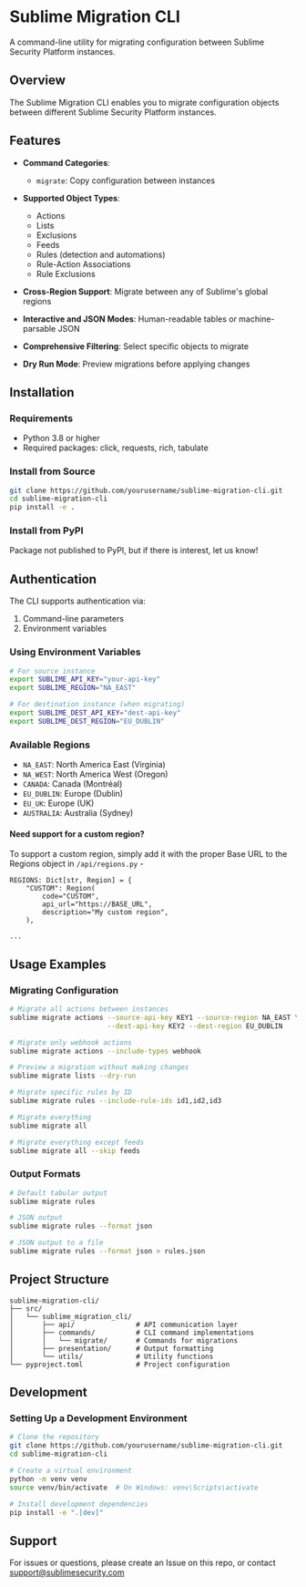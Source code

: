 # Sublime Migration CLI

A command-line utility for migrating configuration between Sublime Security Platform instances.

## Overview

The Sublime Migration CLI enables you to migrate configuration objects between different Sublime Security Platform instances.

## Features

- **Command Categories**:
  - `migrate`: Copy configuration between instances
  
- **Supported Object Types**:
  - Actions
  - Lists
  - Exclusions
  - Feeds
  - Rules (detection and automations)
  - Rule-Action Associations
  - Rule Exclusions

- **Cross-Region Support**: Migrate between any of Sublime's global regions

- **Interactive and JSON Modes**: Human-readable tables or machine-parsable JSON

- **Comprehensive Filtering**: Select specific objects to migrate

- **Dry Run Mode**: Preview migrations before applying changes

## Installation

### Requirements

- Python 3.8 or higher
- Required packages: click, requests, rich, tabulate

### Install from Source

```bash
git clone https://github.com/yourusername/sublime-migration-cli.git
cd sublime-migration-cli
pip install -e .
```

### Install from PyPI

Package not published to PyPI, but if there is interest, let us know!

## Authentication

The CLI supports authentication via:

1. Command-line parameters
2. Environment variables

### Using Environment Variables

```bash
# For source instance
export SUBLIME_API_KEY="your-api-key"
export SUBLIME_REGION="NA_EAST"

# For destination instance (when migrating)
export SUBLIME_DEST_API_KEY="dest-api-key" 
export SUBLIME_DEST_REGION="EU_DUBLIN"
```

### Available Regions

- `NA_EAST`: North America East (Virginia)
- `NA_WEST`: North America West (Oregon)
- `CANADA`: Canada (Montréal)
- `EU_DUBLIN`: Europe (Dublin)
- `EU_UK`: Europe (UK)
- `AUSTRALIA`: Australia (Sydney)

#### Need support for a custom region?

To support a custom region, simply add it with the proper Base URL to the Regions object in `/api/regions.py` -
```
REGIONS: Dict[str, Region] = {
    "CUSTOM": Region(
        code="CUSTOM",
        api_url="https://BASE_URL",
        description="My custom region",
    ),

...
```

## Usage Examples

### Migrating Configuration

```bash
# Migrate all actions between instances
sublime migrate actions --source-api-key KEY1 --source-region NA_EAST \
                        --dest-api-key KEY2 --dest-region EU_DUBLIN

# Migrate only webhook actions
sublime migrate actions --include-types webhook

# Preview a migration without making changes
sublime migrate lists --dry-run

# Migrate specific rules by ID
sublime migrate rules --include-rule-ids id1,id2,id3

# Migrate everything
sublime migrate all

# Migrate everything except feeds
sublime migrate all --skip feeds
```

### Output Formats

```bash
# Default tabular output
sublime migrate rules

# JSON output
sublime migrate rules --format json

# JSON output to a file
sublime migrate rules --format json > rules.json
```

## Project Structure

```
sublime-migration-cli/
├── src/
│   └── sublime_migration_cli/
│       ├── api/               # API communication layer
│       ├── commands/          # CLI command implementations
│       │   └── migrate/       # Commands for migrations
│       ├── presentation/      # Output formatting
│       └── utils/             # Utility functions
└── pyproject.toml             # Project configuration
```

## Development

### Setting Up a Development Environment

```bash
# Clone the repository
git clone https://github.com/yourusername/sublime-migration-cli.git
cd sublime-migration-cli

# Create a virtual environment
python -m venv venv
source venv/bin/activate  # On Windows: venv\Scripts\activate

# Install development dependencies
pip install -e ".[dev]"
```

## Support

For issues or questions, please create an Issue on this repo, or contact support@sublimesecurity.com
